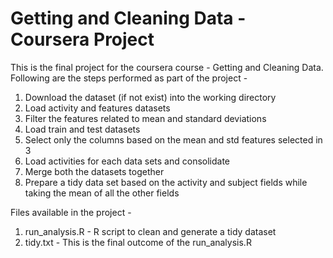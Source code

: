 # Getting and Cleaning Data - Coursera Project

This is the final project for the coursera course - Getting and Cleaning Data. 
Following are the steps performed as part of the project  - 

1.  Download the dataset (if not exist) into the working directory
2.  Load activity and features datasets
3.  Filter the features related to mean and standard deviations
4.  Load train and test datasets
5.  Select only the columns based on the mean and std features selected in 3
6.  Load activities for each data sets and consolidate 
7.  Merge both the datasets together
8.  Prepare a tidy data set based on the activity and subject fields while taking the mean of all the other fields

Files available in the project - 
1.  run_analysis.R - R script to clean and generate a tidy dataset
2.  tidy.txt - This is the final outcome of the run_analysis.R
